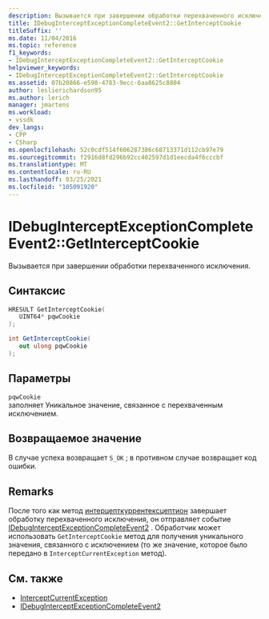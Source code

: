 ```yaml
---
description: Вызывается при завершении обработки перехваченного исключения.
title: IDebugInterceptExceptionCompleteEvent2::GetInterceptCookie
titleSuffix: ''
ms.date: 11/04/2016
ms.topic: reference
f1_keywords:
- IDebugInterceptExceptionCompleteEvent2::GetInterceptCookie
helpviewer_keywords:
- IDebugInterceptExceptionCompleteEvent2::GetInterceptCookie
ms.assetid: 07b20866-e598-4783-9ecc-6aa8625c8804
author: leslierichardson95
ms.author: lerich
manager: jmartens
ms.workload:
- vssdk
dev_langs:
- CPP
- CSharp
ms.openlocfilehash: 52c0cdf514f606287386c68713371d112cb97e79
ms.sourcegitcommit: f2916d8fd296b92cc402597d1d1eecda4f6cccbf
ms.translationtype: MT
ms.contentlocale: ru-RU
ms.lasthandoff: 03/25/2021
ms.locfileid: "105091920"
---
```

# <a name="idebuginterceptexceptioncompleteevent2getinterceptcookie"></a>IDebugInterceptExceptionCompleteEvent2::GetInterceptCookie
Вызывается при завершении обработки перехваченного исключения.

## <a name="syntax"></a>Синтаксис

```cpp
HRESULT GetInterceptCookie(
   UINT64* pqwCookie
);
```

```csharp
int GetInterceptCookie(
   out ulong pqwCookie
);
```

## <a name="parameters"></a>Параметры
`pqwCookie`\
заполняет Уникальное значение, связанное с перехваченным исключением.

## <a name="return-value"></a>Возвращаемое значение
 В случае успеха возвращает `S_OK` ; в противном случае возвращает код ошибки.

## <a name="remarks"></a>Remarks
 После того как метод [интерцепткуррентексцептион](../../../extensibility/debugger/reference/idebugstackframe3-interceptcurrentexception.md) завершает обработку перехваченного исключения, он отправляет событие [IDebugInterceptExceptionCompleteEvent2](../../../extensibility/debugger/reference/idebuginterceptexceptioncompleteevent2.md) . Обработчик может использовать `GetInterceptCookie` метод для получения уникального значения, связанного с исключением (то же значение, которое было передано в `InterceptCurrentException` метод).

## <a name="see-also"></a>См. также
- [InterceptCurrentException](../../../extensibility/debugger/reference/idebugstackframe3-interceptcurrentexception.md)
- [IDebugInterceptExceptionCompleteEvent2](../../../extensibility/debugger/reference/idebuginterceptexceptioncompleteevent2.md)
